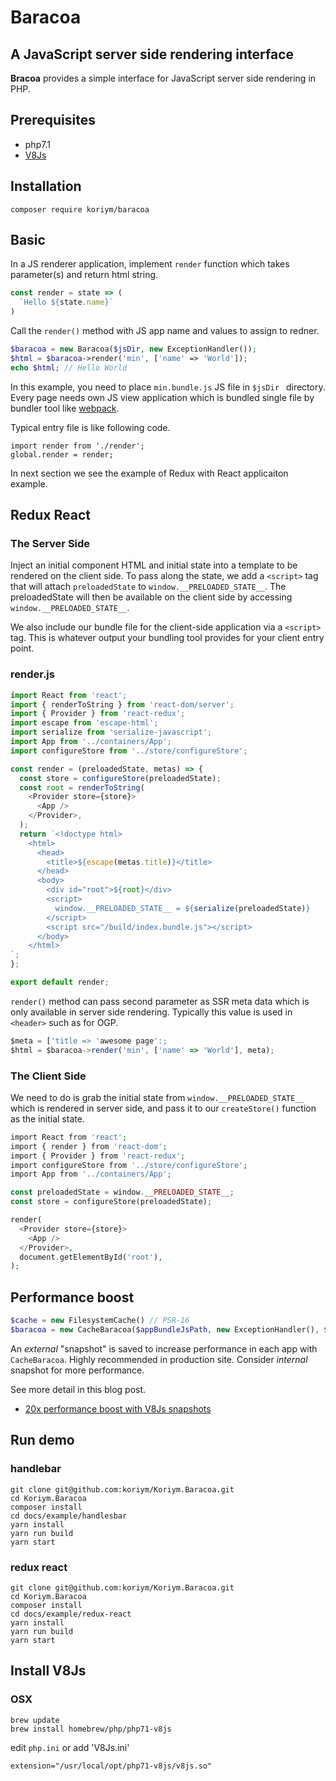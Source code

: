 # Baracoa

## A JavaScript server side rendering interface

**Bracoa** provides a simple interface for JavaScript server side rendering in PHP.

## Prerequisites

 * php7.1
 * [V8Js](http://php.net/v8js) 

## Installation
   
```
composer require koriym/baracoa
```

## Basic

In a JS renderer application, implement `render` function which takes parameter(s) and return html string. 

```javascript
const render = state => (
  `Hello ${state.name}`
)
```

Call the `render()` method with JS app name and values to assign to redner.

```php
$baracoa = new Baracoa($jsDir, new ExceptionHandler());
$html = $baracoa->render('min', ['name' => 'World']);
echo $html; // Hello World
```

In this example, you need to place `min.bundle.js` JS file in `$jsDir ` directory.
Every page needs own JS view application which is bundled single file by bundler tool like [webpack](https://webpack.github.io/).


Typical entry file is like following code.

```
import render from './render';
global.render = render;
```


In next section we see the example of Redux with React applicaiton example.


## Redux React

### The Server Side

Inject an initial component HTML and initial state into a template to be rendered on the client side.
To pass along the state, we add a `<script>` tag that will attach `preloadedState` to `window.__PRELOADED_STATE__`.
The preloadedState will then be available on the client side by accessing `window.__PRELOADED_STATE__`.

We also include our bundle file for the client-side application via a `<script>` tag.
This is whatever output your bundling tool provides for your client entry point. 


### render.js

```javascript
import React from 'react';
import { renderToString } from 'react-dom/server';
import { Provider } from 'react-redux';
import escape from 'escape-html';
import serialize from 'serialize-javascript';
import App from '../containers/App';
import configureStore from '../store/configureStore';

const render = (preloadedState, metas) => {
  const store = configureStore(preloadedState);
  const root = renderToString(
    <Provider store={store}>
      <App />
    </Provider>,
  );
  return `<!doctype html>
    <html>
      <head>
        <title>${escape(metas.title)}</title>
      </head>
      <body>
        <div id="root">${root}</div>
        <script>
          window.__PRELOADED_STATE__ = ${serialize(preloadedState)}
        </script>
        <script src="/build/index.bundle.js"></script>
      </body>
    </html>
`;
};

export default render;
```

`render()` method can pass second parameter as SSR meta data which is only available in server side rendering. Typically this value is used in `<header>` such as for OGP.

```javascript
$meta = ['title => 'awesome page':;
$html = $baracoa->render('min', ['name' => 'World'], meta);
```

### The Client Side


We need to do is grab the initial state from `window.__PRELOADED_STATE__` which is rendered in server side, and pass it to our `createStore()` function as the initial state.

```php
import React from 'react';
import { render } from 'react-dom';
import { Provider } from 'react-redux';
import configureStore from '../store/configureStore';
import App from '../containers/App';

const preloadedState = window.__PRELOADED_STATE__;
const store = configureStore(preloadedState);

render(
  <Provider store={store}>
    <App />
  </Provider>,
  document.getElementById('root'),
);
```

## Performance boost 

```php
$cache = new FilesystemCache() // PSR-16
$baracoa = new CacheBaracoa($appBundleJsPath, new ExceptionHandler(), $cache);
```
An *external* "snapshot" is saved to increase performance in each app with `CacheBaracoa`.
Highly recommended in production site.
Consider *internal* snapshot for more performance.

See more detail in this blog post.

* [20x performance boost with V8Js snapshots](http://stesie.github.io/2016/02/snapshot-performance)

## Run demo

### handlebar

```
git clone git@github.com:koriym/Koriym.Baracoa.git
cd Koriym.Baracoa
composer install
cd docs/example/handlesbar
yarn install
yarn run build
yarn start
```

### redux react

```
git clone git@github.com:koriym/Koriym.Baracoa.git
cd Koriym.Baracoa
composer install
cd docs/example/redux-react
yarn install
yarn run build
yarn start
```


## Install V8Js

### OSX

```
brew update
brew install homebrew/php/php71-v8js
```

edit `php.ini` or add 'V8Js.ini'

```
extension="/usr/local/opt/php71-v8js/v8js.so"
```

